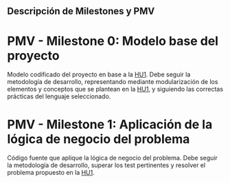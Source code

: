  ## Descripción de Milestones y PMV

# PMV - Milestone 0: Modelo base del proyecto
Modelo codificado del proyecto en base a la [HU1](HU.md). Debe seguir la metodología de desarrollo, representando mediante modularización de los elementos y conceptos que se plantean en la [HU1](HU.md), y siguiendo las correctas prácticas del lenguaje seleccionado.

# PMV - Milestone 1: Aplicación de la lógica de negocio del problema
Código fuente que aplique la lógica de negocio del problema. Debe seguir la metodología de desarrollo, superar los test pertinentes y resolver el problema propuesto en la [HU1](HU.md).

